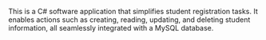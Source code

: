 This is a C# software application that simplifies student registration tasks. 
It enables actions such as creating, reading, updating, and deleting student information, all seamlessly integrated with a MySQL database.
